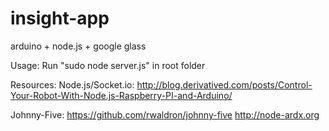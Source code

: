 insight-app
===========

arduino + node.js + google glass

Usage: 
Run "sudo node server.js" in root folder

Resources:
Node.js/Socket.io:
http://blog.derivatived.com/posts/Control-Your-Robot-With-Node.js-Raspberry-PI-and-Arduino/

Johnny-Five:
https://github.com/rwaldron/johnny-five
http://node-ardx.org